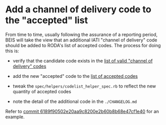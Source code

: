 # Add a channel of delivery code to the "accepted" list

From time to time, usually following the assurance of a reporting period, BEIS
will take the view that an additional IATI "channel of delivery" code should be
added to RODA's list of accepted codes. The process for doing this is:

- verify that the candidate code exists in the [list of valid "channel of
  delivery"
  codes](https://github.com/UKGovernmentBEIS/beis-report-official-development-assistance/blob/master/vendor/data/codelists/IATI/2_03/activity/channel_of_delivery_code.yml)

- add the new "accepted" code to the [list of accepted
  codes](https://github.com/UKGovernmentBEIS/beis-report-official-development-assistance/blob/master/vendor/data/codelists/BEIS/accepted_channel_of_delivery_codes.yml)

- tweak the `spec/helpers/codelist_helper_spec.rb` to reflect the new quantity
  of accepted codes

- note the detail of the additional code in the `./CHANGELOG.md`

Refer to [commit
6189f90502e20aa9c8200e2b60b8b68e47cf1e40](https://github.com/UKGovernmentBEIS/beis-report-official-development-assistance/commit/6189f90502e20aa9c8200e2b60b8b68e47cf1e40)
for an example.
